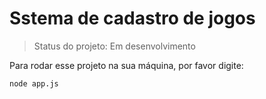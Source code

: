 # Sstema de cadastro de jogos 

> Status do projeto: Em desenvolvimento

Para rodar esse projeto na sua máquina, por favor digite:

```
node app.js
```
